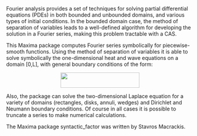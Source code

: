 Fourier analysis provides a set of techniques for solving partial differential equations (PDEs) in both bounded and unbounded domains, and various types of initial conditions. In the bounded domain case, the method of separation of variables leads to a well-defined algorithm for developing the solution in a Fourier series, making this problem tractable with a CAS.

This Maxima package computes Fourier series symbolically for piecewise-smooth functions. Using the method of separation of variables it is able to solve symbolically the one-dimensional heat and wave equations on a domain [0,L], with general boundary conditions of the form:
<p align="center"><img src="https://github.com/emmanuelroque/pdefourier/blob/master/svgs/59fa8b5c0d0c50f073b4d5787efe8107.svg?invert_in_darkmode" align=middle width=212.24115pt height=41.09589pt/></p>

Also, the package can solve the two-dimensional Laplace equation for a variety of domains (rectangles, disks, annuli, wedges) and Dirichlet and Neumann boundary conditions. Of course in all cases it is possible to truncate a series to make numerical calculations.

The Maxima package syntactic_factor was written by Stavros Macrackis.
